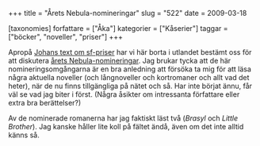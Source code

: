+++
title = "Årets Nebula-nomineringar"
slug = "522"
date = 2009-03-18

[taxonomies]
forfattare = ["Åka"]
kategorier = ["Kåserier"]
taggar = ["böcker", "noveller", "priser"]
+++

Apropå [Johans text om sf-priser](http://vetsaga.se/?p=52) har vi här borta i utlandet bestämt oss för att diskutera [årets Nebula-nomineringar](http://www.sfsignal.com/archives/2009/02/finalists-2008-nebula-awards). Jag brukar tycka att de här nomineringsomgångarna är en bra anledning att försöka ta mig för att läsa några aktuella noveller (och långnoveller och kortromaner och allt vad det heter), när de nu finns tillgängliga på nätet och så. Har inte börjat ännu, får väl se vad jag biter i först. (Några åsikter om intressanta författare eller extra bra berättelser?)

Av de nominerade romanerna har jag faktiskt läst två (<em>Brasyl</em> och <em>Little Brother</em>). Jag kanske håller lite koll på fältet ändå, även om det inte alltid känns så.
